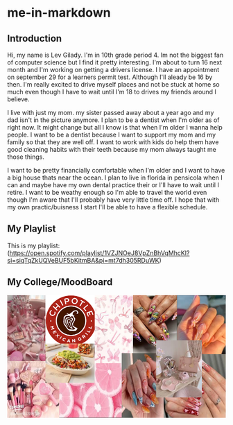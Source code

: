 # me-in-markdown


## Introduction
  Hi, my name is Lev Gilady. I'm in 10th grade period 4. Im not the biggest fan of computer science but I find it pretty interesting. 
I'm about to turn 16 next month and I'm working on getting a drivers license. I have an appointment on september 29 for a learners permit test. Although I'll aleady be 16 by then. I'm really excited to drive myself places and not be stuck at home so much even though I have to wait until I'm 18 to drives my friends around I believe. 

I live with just my mom. my sister passed away about a year ago and my dad isn't in the picture anymore.
I plan to be a dentist when I'm older as of right now. It might change but all I know is that when I'm older I wanna help people. I want to be a dentist because I want to support my mom and my family so that they are well off. I want to work with kids do help them have good cleaning habits with their teeth because my mom always taught me those things. 

I want to be pretty financially comfortable when I'm older and I want to have a big house thats near the ocean. I plan to live in florida in pensicola when I can and maybe have my own dental practice their or I'll have to wait until I retire. I want to be weathy enough so I'm able to travel the world even though I'm aware that I'll probably have very little time off. I hope that with my own practic/buisness I start I'll be able to have a flexible schedule. 


## My Playlist
This is my playlist:(https://open.spotify.com/playlist/1VZJNOeJ8VpZnBhVqMhcKl?si=siqTqZkUQVeBUF5bKitmBA&pi=mt7dh305RDuWK)
## My College/MoodBoard
<img src="Untitled presentation (1).png">